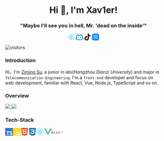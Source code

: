 <h1 align="center"> Hi 👋, I'm Xav1er!</h1>
<h3 align="center">"Maybe I'll see you in hell, Mr. 'dead on the inside'"</h3>
<p align="center">
  <a href="https://xav1er.com" target="blank">
    <img align="center" alt="xav1er's site" width="22px" src="https://raw.githubusercontent.com/Xav1erSue/Xav1erSue/main/react-color.svg" />
  </a>
  <a href="https://space.bilibili.com/12253098" target="blank">
    <img align="center" alt="BiliBili" width="22px" src="https://raw.githubusercontent.com/Xav1erSue/Xav1erSue/main/bilibili-color.svg" />
  </a>
  <a href="https://www.douyin.com/user/MS4wLjABAAAAhpUiBNvLM5sc3SOp2arxQS6hGT8c0eTWkq9XcypOgX4" target="blank">
    <img align="center" alt="Douyin" width="22px" src="https://raw.githubusercontent.com/Xav1erSue/Xav1erSue/main/tiktok-color.svg" />
  </a>
  <a href="https://www.zhihu.com/people/xav1ersue" target="blank">
    <img align="center" alt="Zhihu" width="22px" src="https://raw.githubusercontent.com/Xav1erSue/Xav1erSue/main/zhihu-color.svg"/>
  </a>
</p>

![visitors](https://visitor-badge.laobi.icu/badge?page_id=Xav1erSue.Xav1erSue)

### Introduction

Hi，I'm [Ziming Su](https://xav1er.com), a junior in `HDU`(*Hangzhou Dianzi University*) and major in `Telecommunication-Engineering`. I'm a `front-end` developer and focus on web development, familiar with React, Vue, Node.js, TypeScript and so on. 

### Overview

<a href="https://github.com/Xav1erSue">
  <img height="180em" src="https://github-readme-stats.vercel.app/api?username=Xav1erSue&theme=buefy&show_icons=true&hide_border=true" />
  <img height="180em" src="https://github-readme-stats.vercel.app/api/top-langs/?username=Xav1erSue&theme=buefy&layout=compact&hide_border=true" />
</a>

### Tech-Stack

<img align="left" height="25em" src="https://raw.githubusercontent.com/Xav1erSue/Xav1erSue/main/typescript-color.svg">
<img align="left" height="25em" src="https://raw.githubusercontent.com/Xav1erSue/Xav1erSue/main/javascript-color.svg">
<img align="left" height="25em" src="https://raw.githubusercontent.com/Xav1erSue/Xav1erSue/main/html5-color.svg">
<img align="left" height="25em" src="https://raw.githubusercontent.com/Xav1erSue/Xav1erSue/main/css3-color.svg">
<img align="left" height="25em" src="https://raw.githubusercontent.com/Xav1erSue/Xav1erSue/main/react-color.svg">
<img align="left" height="25em" src="https://raw.githubusercontent.com/Xav1erSue/Xav1erSue/main/vuedotjs-color.svg">
<img align="left" height="25em" src="https://raw.githubusercontent.com/Xav1erSue/Xav1erSue/main/koa-color.svg">
...
